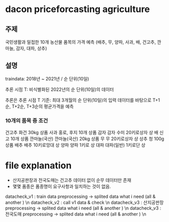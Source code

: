 # dacon priceforcasting agriculture

## 주제
국민생활과 밀접한 10개 농산물 품목의 가격 예측
(배추, 무, 양파, 사과, 배, 건고추, 깐마늘, 감자, 대파, 상추)

## 설명
traindata:  2018년 ~ 2021년 / 순 단위(10일)

추론 시점 T: 비식별화된 2022년의 순 단위(10일)의 데이터

추론은
추론 시점 T 기준: 최대 3개월의 순 단위(10일)의 입력 데이터를 바탕으로
T+1순, T+2순, T+3순의 평균가격을 예측

### 10개의 품목 중 조건
건고추       화건       30kg      상품
사과        홍로, 후지  10개       상품
감자        감자 수미   20키로상자  상
배          신고       10개       상품
깐마늘(국산) 깐마늘(국산) 20kg      상품
무          무         20키로상자  상
상추        청         100g       상품
배추        배추       10키로망대   상
양파        양파       1키로       상
대파        대파(일반)  1키로단     상


# file explanation


- 산지공판장과 전국도매는 건고추 데이터 없이 순무 데이터만 존재
- 몇몇 품종은 품종명이 요구사항과 일치하는 것이 없음.

datacheck_v1 : train data preprocessing -> splited data what i need (all & another ) \n
datacheck_v2 : call v1 data & check \n
datacheck_v3 : 산지공판장 preprocessing -> splited data what i need (all & another ) \n
datacheck_v3 : 전국도매 preprocessing -> splited data what i need (all & another ) \n
